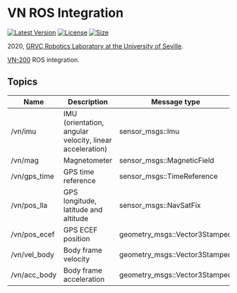 # VN ROS Integration
[![Latest Version](https://img.shields.io/github/release/grvcPerception/vn_ros_integration)](https://github.com/grvcPerception/vn_ros_integration/releases)
[![License       ](https://img.shields.io/github/license/grvcPerception/vn_ros_integration)](LICENSE)
[![Size          ](https://img.shields.io/github/repo-size/grvcPerception/vn_ros_integration)](README.md)

2020, [ GRVC Robotics Laboratory at the University of Seville](https://grvc.us.es/).

[VN-200](https://www.vectornav.com/products/vn-200) ROS integration.

## Topics
| Name         | Description                                              | Message type                  |
|--------------|----------------------------------------------------------|-------------------------------|
| /vn/imu      | IMU (orientation, angular velocity, linear acceleration) | sensor_msgs::Imu              |
| /vn/mag      | Magnetometer                                             | sensor_msgs::MagneticField    |
| /vn/gps_time | GPS time reference                                       | sensor_msgs::TimeReference    |
| /vn/pos_lla  | GPS longitude, latitude and altitude                     | sensor_msgs::NavSatFix        |
| /vn/pos_ecef | GPS ECEF position                                        | geometry_msgs::Vector3Stamped |
| /vn/vel_body | Body frame velocity                                      | geometry_msgs::Vector3Stamped |
| /vn/acc_body | Body frame acceleration                                  | geometry_msgs::Vector3Stamped |

